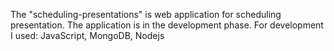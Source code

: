 The "scheduling-presentations" is web application for scheduling presentation. The application is in the development phase. For development I used: JavaScript, MongoDB, Nodejs
